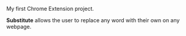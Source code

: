 My first Chrome Extension project.

**Substitute** allows the user to replace any word with their own on any webpage.